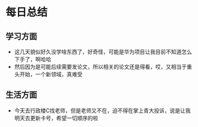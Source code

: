 # 每日总结
## 学习方面
* 这几天貌似好久没学啥东西了，好奇怪，可能是华为项目让我目前不知道怎么下手了，啊哈哈
* 然后因为是可能后续需要发论文，所以相关的论文还是得看，哎，又相当于重头开始，一个新领域，真难受
## 生活方面
* 今天去行政楼C找老师，但是老师又不在，迫不得在掌上青大投诉，说是让我明天去更新卡号，希望一切顺序的啦